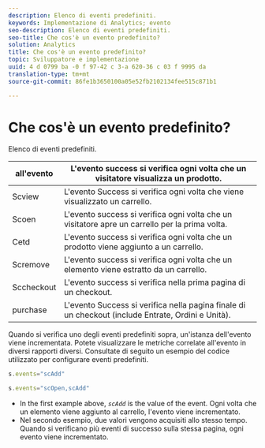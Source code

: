 ```yaml
---
description: Elenco di eventi predefiniti.
keywords: Implementazione di Analytics; evento
seo-description: Elenco di eventi predefiniti.
seo-title: Che cos'è un evento predefinito?
solution: Analytics
title: Che cos'è un evento predefinito?
topic: Sviluppatore e implementazione
uuid: 4 d 0799 ba -0 f 97-42 c 3-a 620-36 c 03 f 9995 da
translation-type: tm+mt
source-git-commit: 86fe1b3650100a05e52fb2102134fee515c871b1

---
```



# Che cos'è un evento predefinito?

Elenco di eventi predefiniti.

| all'evento | L'evento success si verifica ogni volta che un visitatore visualizza un prodotto. |
|---|---|
| Scview | L'evento Success si verifica ogni volta che viene visualizzato un carrello. |
| Scoen | L'evento success si verifica ogni volta che un visitatore apre un carrello per la prima volta. |
| Cetd | L'evento success si verifica ogni volta che un prodotto viene aggiunto a un carrello. |
| Scremove | L'evento success si verifica ogni volta che un elemento viene estratto da un carrello. |
| Sccheckout | L'evento success si verifica nella prima pagina di un checkout. |
| purchase | L'evento Success si verifica nella pagina finale di un checkout (include Entrate, Ordini e Unità). |

Quando si verifica uno degli eventi predefiniti sopra, un'istanza dell'evento viene incrementata. Potete visualizzare le metriche correlate all'evento in diversi rapporti diversi. Consultate di seguito un esempio del codice utilizzato per configurare eventi predefiniti.

```js
s.events="scAdd"
```

```js
s.events="scOpen,scAdd"
```

* In the first example above, *`scAdd`* is the value of the event. Ogni volta che un elemento viene aggiunto al carrello, l'evento viene incrementato.
* Nel secondo esempio, due valori vengono acquisiti allo stesso tempo. Quando si verificano più eventi di successo sulla stessa pagina, ogni evento viene incrementato.

